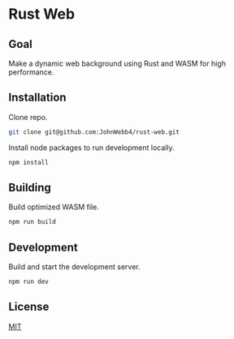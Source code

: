 # Rust Web

## Goal

Make a dynamic web background using Rust and WASM for high performance.

## Installation

Clone repo.

```sh
git clone git@github.com:JohnWebb4/rust-web.git
```

Install node packages to run development locally.

```sh
npm install
```

## Building

Build optimized WASM file.

```sh
npm run build
```

## Development

Build and start the development server.

```sh
npm run dev
```

## License

[MIT](/LICENSE)
